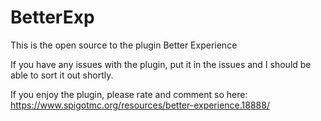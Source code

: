 # BetterExp
This is the open source to the plugin Better Experience

If you have any issues with the plugin, put it in the issues and I should be able to sort it out shortly.

If you enjoy the plugin, please rate and comment so here: https://www.spigotmc.org/resources/better-experience.18888/
